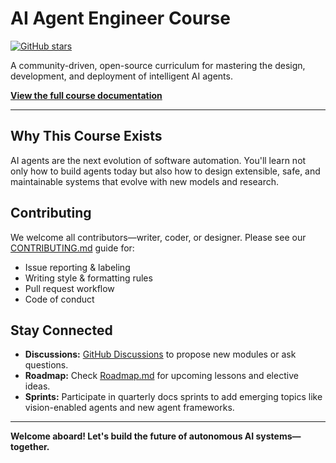 # AI Agent Engineer Course

[![GitHub stars](https://img.shields.io/github/stars/karthikkpro/ai-agent-engineer-course?style=social)](https://github.com/karthikkpro/ai-agent-engineer-course/stargazers)

A community-driven, open-source curriculum for mastering the design, development, and deployment of intelligent AI agents.

[**View the full course documentation**](https://karthikkpro.github.io/ai-agent-engineer-course/)

---

## Why This Course Exists

AI agents are the next evolution of software automation. You'll learn not only how to build agents today but also how to design extensible, safe, and maintainable systems that evolve with new models and research.

## Contributing

We welcome all contributors—writer, coder, or designer. Please see our [CONTRIBUTING.md](CONTRIBUTING.md) guide for:

- Issue reporting & labeling
- Writing style & formatting rules
- Pull request workflow
- Code of conduct

## Stay Connected

- **Discussions:** [GitHub Discussions](https://github.com/karthikkpro/ai-agent-engineer-course/discussions) to propose new modules or ask questions.
- **Roadmap:** Check [Roadmap.md](Roadmap.md) for upcoming lessons and elective ideas.
- **Sprints:** Participate in quarterly docs sprints to add emerging topics like vision-enabled agents and new agent frameworks.

---

**Welcome aboard! Let's build the future of autonomous AI systems—together.**
